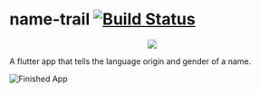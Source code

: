 # name-trail [![Build Status](https://travis-ci.org/dwyl/esta.svg?branch=master)](https://travis-ci.org/)
<p align="center">
<img src="https://github.com/steverichey/google-play-badge-svg/blob/master/img/en_get.svg">
</p>

A flutter app that tells the language origin and gender of a name.


![Finished App](https://github.com/Nayalash/name-trail/blob/master/docs/NameTrail.gif)
